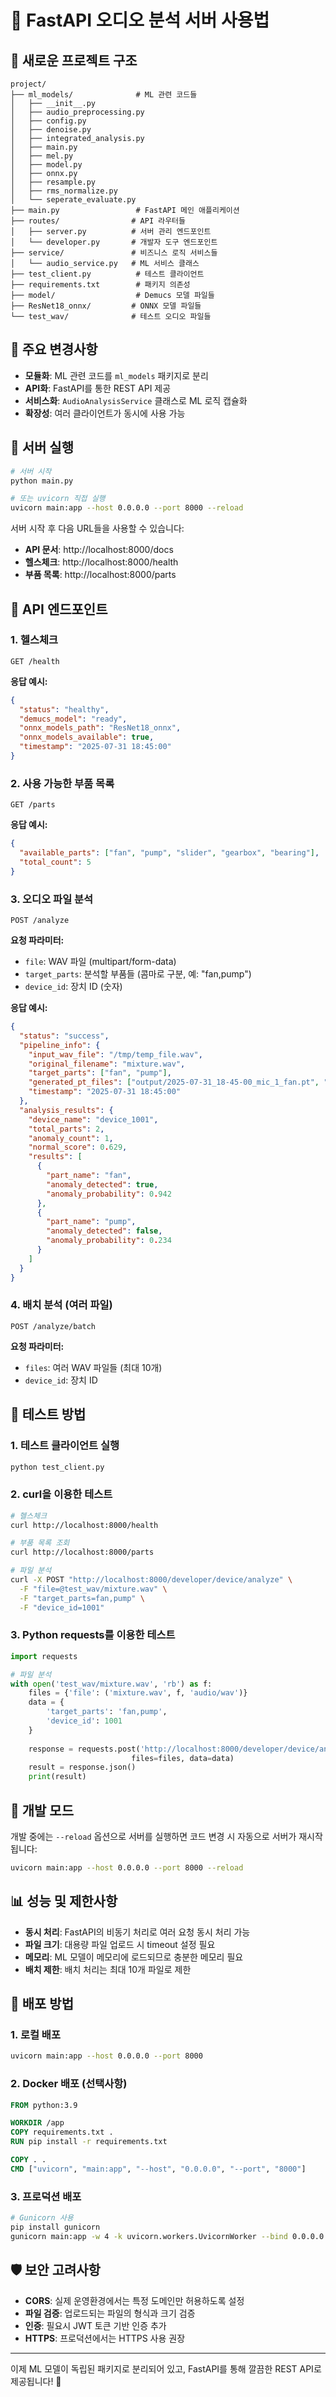 # 🚀 FastAPI 오디오 분석 서버 사용법

## 📁 새로운 프로젝트 구조

```
project/
├── ml_models/              # ML 관련 코드들
│   ├── __init__.py
│   ├── audio_preprocessing.py
│   ├── config.py
│   ├── denoise.py
│   ├── integrated_analysis.py
│   ├── main.py
│   ├── mel.py
│   ├── model.py
│   ├── onnx.py
│   ├── resample.py
│   ├── rms_normalize.py
│   └── seperate_evaluate.py
├── main.py                 # FastAPI 메인 애플리케이션
├── routes/                # API 라우터들
│   ├── server.py          # 서버 관리 엔드포인트
│   └── developer.py       # 개발자 도구 엔드포인트
├── service/               # 비즈니스 로직 서비스들
│   └── audio_service.py   # ML 서비스 클래스
├── test_client.py          # 테스트 클라이언트
├── requirements.txt        # 패키지 의존성
├── model/                  # Demucs 모델 파일들
├── ResNet18_onnx/         # ONNX 모델 파일들
└── test_wav/              # 테스트 오디오 파일들
```

## 🎯 주요 변경사항

- **모듈화**: ML 관련 코드를 `ml_models` 패키지로 분리
- **API화**: FastAPI를 통한 REST API 제공
- **서비스화**: `AudioAnalysisService` 클래스로 ML 로직 캡슐화
- **확장성**: 여러 클라이언트가 동시에 사용 가능

## 🚀 서버 실행

```bash
# 서버 시작
python main.py

# 또는 uvicorn 직접 실행
uvicorn main:app --host 0.0.0.0 --port 8000 --reload
```

서버 시작 후 다음 URL들을 사용할 수 있습니다:
- **API 문서**: http://localhost:8000/docs
- **헬스체크**: http://localhost:8000/health
- **부품 목록**: http://localhost:8000/parts

## 📡 API 엔드포인트

### 1. 헬스체크
```http
GET /health
```

**응답 예시:**
```json
{
  "status": "healthy",
  "demucs_model": "ready",
  "onnx_models_path": "ResNet18_onnx",
  "onnx_models_available": true,
  "timestamp": "2025-07-31 18:45:00"
}
```

### 2. 사용 가능한 부품 목록
```http
GET /parts
```

**응답 예시:**
```json
{
  "available_parts": ["fan", "pump", "slider", "gearbox", "bearing"],
  "total_count": 5
}
```

### 3. 오디오 파일 분석
```http
POST /analyze
```

**요청 파라미터:**
- `file`: WAV 파일 (multipart/form-data)
- `target_parts`: 분석할 부품들 (콤마로 구분, 예: "fan,pump")
- `device_id`: 장치 ID (숫자)

**응답 예시:**
```json
{
  "status": "success",
  "pipeline_info": {
    "input_wav_file": "/tmp/temp_file.wav",
    "original_filename": "mixture.wav",
    "target_parts": ["fan", "pump"],
    "generated_pt_files": ["output/2025-07-31_18-45-00_mic_1_fan.pt", "..."],
    "timestamp": "2025-07-31 18:45:00"
  },
  "analysis_results": {
    "device_name": "device_1001",
    "total_parts": 2,
    "anomaly_count": 1,
    "normal_score": 0.629,
    "results": [
      {
        "part_name": "fan",
        "anomaly_detected": true,
        "anomaly_probability": 0.942
      },
      {
        "part_name": "pump",
        "anomaly_detected": false,
        "anomaly_probability": 0.234
      }
    ]
  }
}
```

### 4. 배치 분석 (여러 파일)
```http
POST /analyze/batch
```

**요청 파라미터:**
- `files`: 여러 WAV 파일들 (최대 10개)
- `device_id`: 장치 ID

## 🧪 테스트 방법

### 1. 테스트 클라이언트 실행
```bash
python test_client.py
```

### 2. curl을 이용한 테스트
```bash
# 헬스체크
curl http://localhost:8000/health

# 부품 목록 조회
curl http://localhost:8000/parts

# 파일 분석
curl -X POST "http://localhost:8000/developer/device/analyze" \
  -F "file=@test_wav/mixture.wav" \
  -F "target_parts=fan,pump" \
  -F "device_id=1001"
```

### 3. Python requests를 이용한 테스트
```python
import requests

# 파일 분석
with open('test_wav/mixture.wav', 'rb') as f:
    files = {'file': ('mixture.wav', f, 'audio/wav')}
    data = {
        'target_parts': 'fan,pump',
        'device_id': 1001
    }
    
    response = requests.post('http://localhost:8000/developer/device/analyze', 
                           files=files, data=data)
    result = response.json()
    print(result)
```

## 🔧 개발 모드

개발 중에는 `--reload` 옵션으로 서버를 실행하면 코드 변경 시 자동으로 서버가 재시작됩니다:

```bash
uvicorn main:app --host 0.0.0.0 --port 8000 --reload
```

## 📊 성능 및 제한사항

- **동시 처리**: FastAPI의 비동기 처리로 여러 요청 동시 처리 가능
- **파일 크기**: 대용량 파일 업로드 시 timeout 설정 필요
- **메모리**: ML 모델이 메모리에 로드되므로 충분한 메모리 필요
- **배치 제한**: 배치 처리는 최대 10개 파일로 제한

## 🚀 배포 방법

### 1. 로컬 배포
```bash
uvicorn main:app --host 0.0.0.0 --port 8000
```

### 2. Docker 배포 (선택사항)
```dockerfile
FROM python:3.9

WORKDIR /app
COPY requirements.txt .
RUN pip install -r requirements.txt

COPY . .
CMD ["uvicorn", "main:app", "--host", "0.0.0.0", "--port", "8000"]
```

### 3. 프로덕션 배포
```bash
# Gunicorn 사용
pip install gunicorn
gunicorn main:app -w 4 -k uvicorn.workers.UvicornWorker --bind 0.0.0.0:8000
```

## 🛡️ 보안 고려사항

- **CORS**: 실제 운영환경에서는 특정 도메인만 허용하도록 설정
- **파일 검증**: 업로드되는 파일의 형식과 크기 검증
- **인증**: 필요시 JWT 토큰 기반 인증 추가
- **HTTPS**: 프로덕션에서는 HTTPS 사용 권장

---

이제 ML 모델이 독립된 패키지로 분리되어 있고, FastAPI를 통해 깔끔한 REST API로 제공됩니다! 🎉
